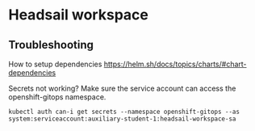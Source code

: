 # Headsail workspace


## Troubleshooting

How to setup dependencies 
https://helm.sh/docs/topics/charts/#chart-dependencies

Secrets not working? Make sure the service account can access the openshift-gitops namespace.
```
kubectl auth can-i get secrets --namespace openshift-gitops --as system:serviceaccount:auxiliary-student-1:headsail-workspace-sa
```